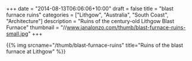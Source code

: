 +++
date = "2014-08-13T06:06:06+10:00"
draft = false
title = "blast furnace ruins"
categories = ["Lithgow", "Australia", "South Coast", "Architecture"]
description = "Ruins of the century-old Lithgow Blast Furnace"
thumbnail = "//www.janalonzo.com/thumb/blast-furnace-ruins-small.jpg"
+++

{{% img srcname="/thumb/blast-furnace-ruins" title="Ruins of the blast furnace at Lithgow" %}}
